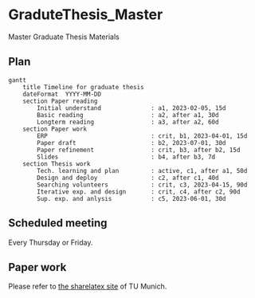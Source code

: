 # GraduteThesis_Master
Master Graduate Thesis Materials

## Plan
```mermaid
gantt
    title Timeline for graduate thesis
    dateFormat  YYYY-MM-DD
    section Paper reading
        Initial understand              : a1, 2023-02-05, 15d
        Basic reading                   : a2, after a1, 30d
        Longterm reading                : a3, after a2, 60d
    section Paper work
        ERP                             : crit, b1, 2023-04-01, 15d
        Paper draft                     : b2, 2023-07-01, 30d
        Paper refinement                : crit, b3, after b2, 15d
        Slides                          : b4, after b3, 7d
    section Thesis work
        Tech. learning and plan         : active, c1, after a1, 50d
        Design and deploy               : c2, after c1, 40d
        Searching volunteers            : crit, c3, 2023-04-15, 90d
        Iterative exp. and design       : crit, c4, after c2, 90d
        Sup. exp. and anlysis           : c5, 2023-06-01, 30d
```
## Scheduled meeting
Every Thursday or Friday.

## Paper work
Please refer to [the sharelatex site](https://sharelatex.tum.de/project/63a8a5565ac510008631f18f) of TU Munich.
